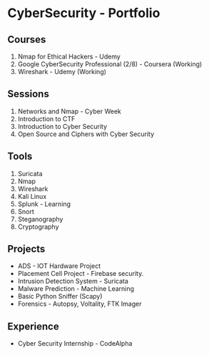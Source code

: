 # CyberSecurity - Portfolio

## Courses
1. Nmap for Ethical Hackers - Udemy
2. Google CyberSecurity Professional (2/8) - Coursera (Working)
3. Wireshark - Udemy (Working)

## Sessions
1. Networks and Nmap - Cyber Week
2. Introduction to CTF
3. Introduction to Cyber Security
4. Open Source and Ciphers with Cyber Security

## Tools
1. Suricata
2. Nmap
3. Wireshark
4. Kali Linux
5. Splunk - Learning
6. Snort
7. Steganography 
8. Cryptography

## Projects
- ADS - IOT Hardware Project
- Placement Cell Project - Firebase security.
- Intrusion Detection System - Suricata
- Malware Prediction - Machine Learning
- Basic Python Sniffer (Scapy)
- Forensics - Autopsy, Voltality, FTK Imager

## Experience
- Cyber Security Internship - CodeAlpha
